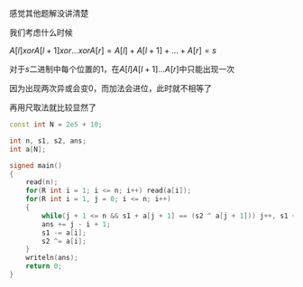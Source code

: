 感觉其他题解没讲清楚

我们考虑什么时候

$A[l] xor A[l + 1] xor … xor A[r] = A[l] + A[l + 1] + … + A[r] = s$

对于$s$二进制中每个位置的1，在$A[l]  A[l + 1]  …  A[r]$中只能出现一次

因为出现两次异或会变0，而加法会进位，此时就不相等了

再用尺取法就比较显然了

```cpp
const int N = 2e5 + 10;

int n, s1, s2, ans;
int a[N];

signed main()
{
	read(n);
	for(R int i = 1; i <= n; i++) read(a[i]);
	for(R int i = 1, j = 0; i <= n; i++)
	{
		while(j + 1 <= n && s1 + a[j + 1] == (s2 ^ a[j + 1])) j++, s1 += a[j], s2 ^= a[j];
		ans += j - i + 1;
		s1 -= a[i];
		s2 ^= a[i];
	}
	writeln(ans);
	return 0;
}
```